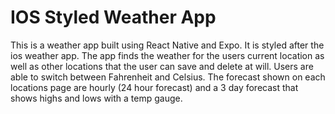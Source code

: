 # IOS Styled Weather App

This is a weather app built using React Native and Expo. It is styled after the ios weather app. The app finds the weather for the users current location as well as other locations that the user can save and delete at will. Users are able to switch between Fahrenheit and Celsius. The forecast shown on each locations page are hourly (24 hour forecast) and a 3 day forecast that shows highs and lows with a temp gauge.
